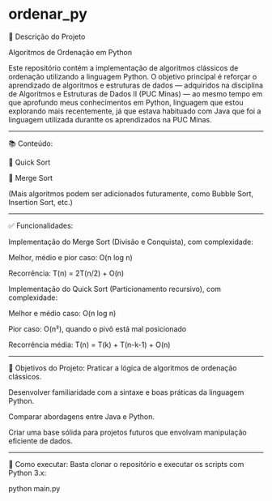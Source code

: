 # ordenar_py
📌 Descrição do Projeto

Algoritmos de Ordenação em Python

Este repositório contém a implementação de algoritmos clássicos de ordenação utilizando a linguagem Python. O objetivo principal é reforçar o aprendizado de algoritmos e estruturas de dados — adquiridos na disciplina de Algoritmos e Estruturas de Dados II (PUC Minas) — ao mesmo tempo em que aprofundo meus conhecimentos em Python, linguagem que estou explorando mais recentemente, já que estava habituado com Java que foi a linguagem utilizada durantte os aprendizados na PUC Minas.

_____________________________________________________________________________________________________________________________________________

📚 Conteúdo:

🔁 Quick Sort

🔀 Merge Sort

(Mais algoritmos podem ser adicionados futuramente, como Bubble Sort, Insertion Sort, etc.)

_____________________________________________________________________________________________________________________________________________

✅ Funcionalidades:

Implementação do Merge Sort (Divisão e Conquista), com complexidade:

Melhor, médio e pior caso: O(n log n)

Recorrência: T(n) = 2T(n/2) + O(n)

Implementação do Quick Sort (Particionamento recursivo), com complexidade:

Melhor e médio caso: O(n log n)

Pior caso: O(n²), quando o pivô está mal posicionado

Recorrência média: T(n) = T(k) + T(n-k-1) + O(n)

_____________________________________________________________________________________________________________________________________________

🎯 Objetivos do Projeto:
Praticar a lógica de algoritmos de ordenação clássicos.

Desenvolver familiaridade com a sintaxe e boas práticas da linguagem Python.

Comparar abordagens entre Java e Python.

Criar uma base sólida para projetos futuros que envolvam manipulação eficiente de dados.

_____________________________________________________________________________________________________________________________________________

🚀 Como executar:
Basta clonar o repositório e executar os scripts com Python 3.x:

python main.py
